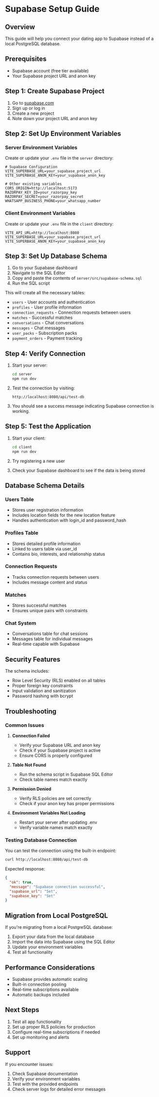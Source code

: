 # Supabase Setup Guide

## Overview
This guide will help you connect your dating app to Supabase instead of a local PostgreSQL database.

## Prerequisites
- Supabase account (free tier available)
- Your Supabase project URL and anon key

## Step 1: Create Supabase Project

1. Go to [supabase.com](https://supabase.com)
2. Sign up or log in
3. Create a new project
4. Note down your project URL and anon key

## Step 2: Set Up Environment Variables

### Server Environment Variables
Create or update your `.env` file in the `server` directory:

```env
# Supabase Configuration
VITE_SUPERBASE_URL=your_supabase_project_url
VITE_SUPERBASE_ANON_KEY=your_supabase_anon_key

# Other existing variables
CORS_ORIGIN=http://localhost:5173
RAZORPAY_KEY_ID=your_razorpay_key
RAZORPAY_SECRET=your_razorpay_secret
WHATSAPP_BUSINESS_PHONE=your_whatsapp_number
```

### Client Environment Variables
Create or update your `.env` file in the `client` directory:

```env
VITE_API_URL=http://localhost:8080
VITE_SUPERBASE_URL=your_supabase_project_url
VITE_SUPERBASE_ANON_KEY=your_supabase_anon_key
```

## Step 3: Set Up Database Schema

1. Go to your Supabase dashboard
2. Navigate to the SQL Editor
3. Copy and paste the contents of `server/src/supabase-schema.sql`
4. Run the SQL script

This will create all the necessary tables:
- `users` - User accounts and authentication
- `profiles` - User profile information
- `connection_requests` - Connection requests between users
- `matches` - Successful matches
- `conversations` - Chat conversations
- `messages` - Chat messages
- `user_packs` - Subscription packs
- `payment_orders` - Payment tracking

## Step 4: Verify Connection

1. Start your server:
   ```bash
   cd server
   npm run dev
   ```

2. Test the connection by visiting:
   ```
   http://localhost:8080/api/test-db
   ```

3. You should see a success message indicating Supabase connection is working.

## Step 5: Test the Application

1. Start your client:
   ```bash
   cd client
   npm run dev
   ```

2. Try registering a new user
3. Check your Supabase dashboard to see if the data is being stored

## Database Schema Details

### Users Table
- Stores user registration information
- Includes location fields for the new location feature
- Handles authentication with login_id and password_hash

### Profiles Table
- Stores detailed profile information
- Linked to users table via user_id
- Contains bio, interests, and relationship status

### Connection Requests
- Tracks connection requests between users
- Includes message content and status

### Matches
- Stores successful matches
- Ensures unique pairs with constraints

### Chat System
- Conversations table for chat sessions
- Messages table for individual messages
- Real-time capable with Supabase

## Security Features

The schema includes:
- Row Level Security (RLS) enabled on all tables
- Proper foreign key constraints
- Input validation and sanitization
- Password hashing with bcrypt

## Troubleshooting

### Common Issues

1. **Connection Failed**
   - Verify your Supabase URL and anon key
   - Check if your Supabase project is active
   - Ensure CORS is properly configured

2. **Table Not Found**
   - Run the schema script in Supabase SQL Editor
   - Check table names match exactly

3. **Permission Denied**
   - Verify RLS policies are set correctly
   - Check if your anon key has proper permissions

4. **Environment Variables Not Loading**
   - Restart your server after updating .env
   - Verify variable names match exactly

### Testing Database Connection

You can test the connection using the built-in endpoint:

```bash
curl http://localhost:8080/api/test-db
```

Expected response:
```json
{
  "ok": true,
  "message": "Supabase connection successful",
  "supabase_url": "Set",
  "supabase_key": "Set"
}
```

## Migration from Local PostgreSQL

If you're migrating from a local PostgreSQL database:

1. Export your data from the local database
2. Import the data into Supabase using the SQL Editor
3. Update your environment variables
4. Test all functionality

## Performance Considerations

- Supabase provides automatic scaling
- Built-in connection pooling
- Real-time subscriptions available
- Automatic backups included

## Next Steps

1. Test all app functionality
2. Set up proper RLS policies for production
3. Configure real-time subscriptions if needed
4. Set up monitoring and alerts

## Support

If you encounter issues:
1. Check Supabase documentation
2. Verify your environment variables
3. Test with the provided endpoints
4. Check server logs for detailed error messages
